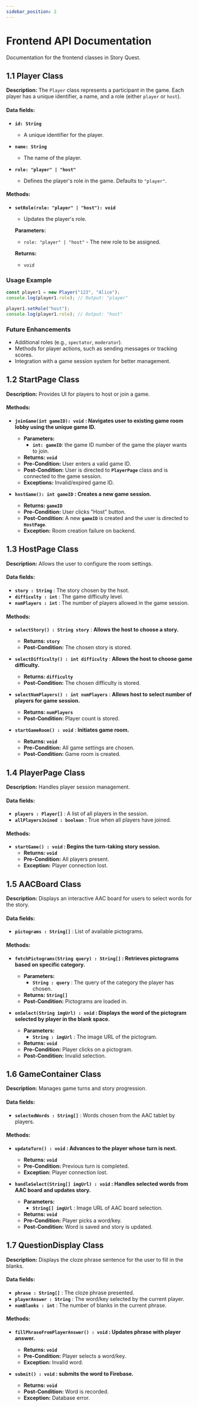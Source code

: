 ```yaml
---
sidebar_position: 2
---
```

# Frontend API Documentation
Documentation for the frontend classes in Story Quest.

## 1.1 Player Class
**Description:** The `Player` class represents a participant in the game. Each player has a unique identifier, a name, and a role (either `player` or `host`).

#### Data fields:
- **`id: String`**
  - A unique identifier for the player.

- **`name: String`**
  - The name of the player.

- **`role: "player" | "host"`**
  - Defines the player's role in the game. Defaults to `"player"`.

#### Methods:
- **`setRole(role: "player" | "host"): void`**
  - Updates the player's role.
  
  **Parameters:**
  - `role: "player" | "host"` - The new role to be assigned.

  **Returns:**
  - `void`

### Usage Example

```typescript
const player1 = new Player("123", "Alice");
console.log(player1.role); // Output: "player"

player1.setRole("host");
console.log(player1.role); // Output: "host"
```

### Future Enhancements
- Additional roles (e.g., `spectator`, `moderator`).
- Methods for player actions, such as sending messages or tracking scores.
- Integration with a game session system for better management.

## 1.2 StartPage Class 
**Description:** Provides UI for players to host or join a game.

#### Methods:
- **`joinGame(int gameID): void`** **: Navigates user to existing game room lobby using the unique game ID.**
  - **Parameters:**
    - **`int: gameID`**: the game ID number of the game the player wants to join.
  - **Returns: `void`**
  - **Pre-Condition:** User enters a valid game ID.
  - **Post-Condition:** User is directed to **`PlayerPage`** class and is connected to the game session.
  - **Exceptions:** Invalid/expired game ID.
    
- **`hostGame(): int gameID`** **: Creates a new game session.**
  - **Returns: `gameID`**
  - **Pre-Condition:** User clicks "Host" button.
  - **Post-Condition:** A new **`gameID`** is created and the user is directed to **`HostPage`**.
  - **Exception:** Room creation failure on backend.

## 1.3 HostPage Class
**Description:** Allows the user to configure the room settings.

#### Data fields:
- **`story : String`** : The story chosen by the hsot.
- **`difficulty : int`** : The game difficulty level.
- **`numPlayers : int`** : The number of players allowed in the game session.

#### Methods:
- **`selectStory() : String story`** : **Allows the host to choose a story.**
  - **Returns: `story`**
  - **Post-Condition:** The chosen story is stored.
    
- **`selectDifficulty() : int difficulty`** : **Allows the host to choose game difficulty.**
  - **Returns: `difficulty`**
  - **Post-Condition:** The chosen difficulty is stored.
    
- **`selectNumPlayers() : int numPlayers`** : **Allows host to select number of players for game session.**
  - **Returns: `numPlayers`**
  - **Post-Condition:** Player count is stored.
    
- **`startGameRoom() : void`** : **Initiates game room.**
  - **Returns: `void`**
  - **Pre-Condition:** All game settings are chosen.
  - **Post-Condition:** Game room is created.
 
## 1.4 PlayerPage Class
**Description:** Handles player session management.

#### Data fields:
- **`players : Player[]`** : A list of all players in the session.
- **`allPlayersJoined : boolean`** : True when all players have joined.

#### Methods:
- **`startGame() : void` : Begins the turn-taking story session.**
  - **Returns: `void`**
  - **Pre-Condition:** All players present.
  - **Exception:** Player connection lost.

## 1.5 AACBoard Class
**Description:** Displays an interactive AAC board for users to select words for the story.

#### Data fields:
- **`pictograms : String[]`** : List of available pictograms.

#### Methods:
- **`fetchPictograms(String query) : String[]` : Retrieves pictograms based on specific category.**
  - **Parameters:**
    - **`String : query`** : The query of the category the player has chosen.
  - **Returns: `String[]`**
  - **Post-Condition:** Pictograms are loaded in.
    
- **`onSelect(String imgUrl) : void` : Displays the word of the pictogram selected by player in the blank space.**
  - **Parameters:**
    - **`String : imgUrl`** : The image URL of the pictogram.
  - **Returns: `void`**
  - **Pre-Condition:** Player clicks on a pictogram.
  - **Post-Condition:** Invalid selection.

## 1.6 GameContainer Class
**Description:** Manages game turns and story progression.

#### Data fields:
- **`selectedWords : String[]`** : Words chosen from the AAC tablet by players.

#### Methods:
- **`updateTurn() : void` : Advances to the player whose turn is next.**
  - **Returns: `void`**
  - **Pre-Condition:** Previous turn is completed.
  - **Exception:** Player connection lost.

- **`handleSelect(String[] imgUrl) : void` : Handles selected words from AAC board and updates story.**
  - **Parameters:**
    - **`String[] imgUrl`** : Image URL of AAC board selection.
  - **Returns: `void`**
  - **Pre-Condition:** Player picks a word/key.
  - **Post-Condition:** Word is saved and story is updated.

## 1.7 QuestionDisplay Class
**Description:** Displays the cloze phrase sentence for the user to fill in the blanks.

#### Data fields:
- **`phrase : String[]`** : The cloze phrase presented.
- **`playerAnswer : String`** : The word/key selected by the current player.
- **`numBlanks : int`** : The number of blanks in the current phrase.

#### Methods: 
- **`fillPhraseFromPlayerAnswer() : void` : Updates phrase with player answer.**
  - **Returns: `void`**
  - **Pre-Condition:** Player selects a word/key.
  - **Exception:** Invalid word.
    
- **`submit() : void` : submits the word to Firebase.**
  - **Returns: `void`**
  - **Post-Condition:** Word is recorded.
  - **Exception:** Database error.

